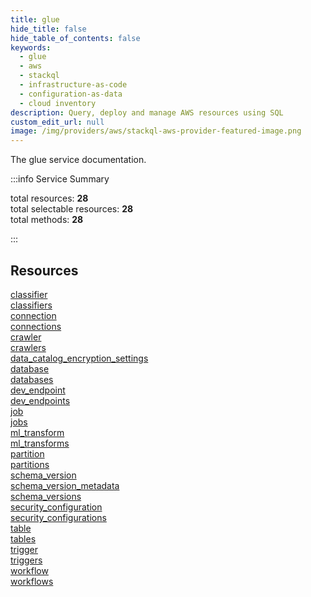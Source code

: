 ```yaml
---
title: glue
hide_title: false
hide_table_of_contents: false
keywords:
  - glue
  - aws
  - stackql
  - infrastructure-as-code
  - configuration-as-data
  - cloud inventory
description: Query, deploy and manage AWS resources using SQL
custom_edit_url: null
image: /img/providers/aws/stackql-aws-provider-featured-image.png
---
```


The glue service documentation.

:::info Service Summary

<div class="row">
<div class="providerDocColumn">
<span>total resources:&nbsp;<b>28</b></span><br />
<span>total selectable resources:&nbsp;<b>28</b></span><br />
<span>total methods:&nbsp;<b>28</b></span><br />
</div>
</div>

:::

## Resources
<div class="row">
<div class="providerDocColumn">
<a href="/providers/aws/glue/classifier/">classifier</a><br />
<a href="/providers/aws/glue/classifiers/">classifiers</a><br />
<a href="/providers/aws/glue/connection/">connection</a><br />
<a href="/providers/aws/glue/connections/">connections</a><br />
<a href="/providers/aws/glue/crawler/">crawler</a><br />
<a href="/providers/aws/glue/crawlers/">crawlers</a><br />
<a href="/providers/aws/glue/data_catalog_encryption_settings/">data_catalog_encryption_settings</a><br />
<a href="/providers/aws/glue/database/">database</a><br />
<a href="/providers/aws/glue/databases/">databases</a><br />
<a href="/providers/aws/glue/dev_endpoint/">dev_endpoint</a><br />
<a href="/providers/aws/glue/dev_endpoints/">dev_endpoints</a><br />
<a href="/providers/aws/glue/job/">job</a><br />
<a href="/providers/aws/glue/jobs/">jobs</a><br />
<a href="/providers/aws/glue/ml_transform/">ml_transform</a>
</div>
<div class="providerDocColumn">
<a href="/providers/aws/glue/ml_transforms/">ml_transforms</a><br />
<a href="/providers/aws/glue/partition/">partition</a><br />
<a href="/providers/aws/glue/partitions/">partitions</a><br />
<a href="/providers/aws/glue/schema_version/">schema_version</a><br />
<a href="/providers/aws/glue/schema_version_metadata/">schema_version_metadata</a><br />
<a href="/providers/aws/glue/schema_versions/">schema_versions</a><br />
<a href="/providers/aws/glue/security_configuration/">security_configuration</a><br />
<a href="/providers/aws/glue/security_configurations/">security_configurations</a><br />
<a href="/providers/aws/glue/table/">table</a><br />
<a href="/providers/aws/glue/tables/">tables</a><br />
<a href="/providers/aws/glue/trigger/">trigger</a><br />
<a href="/providers/aws/glue/triggers/">triggers</a><br />
<a href="/providers/aws/glue/workflow/">workflow</a><br />
<a href="/providers/aws/glue/workflows/">workflows</a>
</div>
</div>